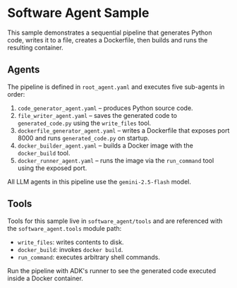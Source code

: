 # Software Agent Sample

This sample demonstrates a sequential pipeline that generates Python code,
writes it to a file, creates a Dockerfile, then builds and runs the resulting
container.

## Agents

The pipeline is defined in `root_agent.yaml` and executes five sub-agents in
order:

1. `code_generator_agent.yaml` – produces Python source code.
2. `file_writer_agent.yaml` – saves the generated code to `generated_code.py`
   using the `write_files` tool.
3. `dockerfile_generator_agent.yaml` – writes a Dockerfile that exposes port
   8000 and runs `generated_code.py` on startup.
4. `docker_builder_agent.yaml` – builds a Docker image with the `docker_build`
   tool.
5. `docker_runner_agent.yaml` – runs the image via the `run_command` tool using
   the exposed port.

All LLM agents in this pipeline use the `gemini-2.5-flash` model.

## Tools

Tools for this sample live in `software_agent/tools` and are referenced with the
`software_agent.tools` module path:

- `write_files`: writes contents to disk.
- `docker_build`: invokes `docker build`.
- `run_command`: executes arbitrary shell commands.

Run the pipeline with ADK's runner to see the generated code executed inside a
Docker container.
